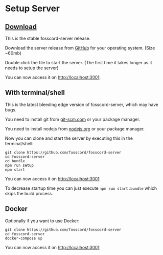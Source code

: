 # Setup Server

## [Download](https://github.com/fosscord/fosscord-server/releases)

This is the stable fosscord-server release.

Download the server release from [GitHub](https://github.com/fosscord/fosscord-server/releases) for your operating system. (Size ~60mb)

Double click the file to start the server. (The first time it takes longer as it needs to setup the server)

You can now access it on [http://localhost:3001](http://localhost:3001).

## With terminal/shell

This is the latest bleeding edge version of fosscord-server, which may have bugs.

You need to install git from [git-scm.com](https://git-scm.com/downloads) or your package manager.

You need to install nodejs from [nodejs.org](https://nodejs.org/) or your package manager.

Now you can clone and start the server by executing this in the terminal/shell:

```
git clone https://github.com/fosscord/fosscord-server
cd fosscord-server
cd bundle
npm run setup
npm start
```

You can now access it on [http://localhost:3001](http://localhost:3001)

To decrease startup time you can just execute ``npm run start:bundle`` which skips the build process.

## Docker

Optionally if you want to use Docker:

```
git clone https://github.com/fosscord/fosscord-server
cd fosscord-server
docker-compose up
```

You can now access it on [http://localhost:3001](http://localhost:3001)
